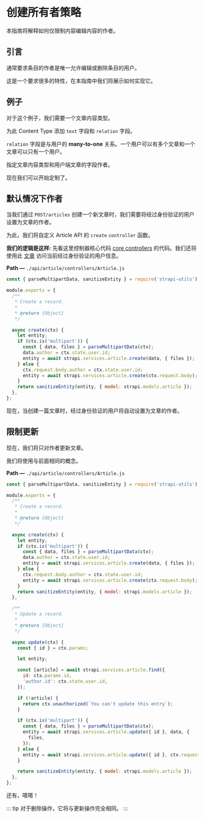 # 创建所有者策略

本指南将解释如何仅限制内容编辑内容的作者。

## 引言

通常要求条目的作者是唯一允许编辑或删除条目的用户。

这是一个要求很多的特性，在本指南中我们将展示如何实现它。

## 例子

对于这个例子，我们需要一个文章内容类型。

为此 Content Type 添加 `text` 字段和 `relation` 字段。

`relation` 字段是与用户的 **many-to-one** 关系。一个用户可以有多个文章和一个文章可以只有一个用户。

指定文章内容类型和用户端文章的字段作者。

现在我们可以开始定制了。

## 默认情况下作者

当我们通过 `POST/articles` 创建一个新文章时，我们需要将经过身份验证的用户设置为文章的作者。

为此，我们将自定义 Article API 的 `create` `controller` 函数。

**我们的逻辑是这样:**
先看这里控制器核心代码 [core controllers](/developer-docs/latest/development/backend-customization.md#core-controllers) 的代码。我们还将使用此 [文章](/developer-docs/latest/development/plugins/users-permissions.md#user-object-in-strapi-context) 访问当前经过身份验证的用户信息。

**Path —** `./api/article/controllers/Article.js`

```js
const { parseMultipartData, sanitizeEntity } = require('strapi-utils');

module.exports = {
  /**
   * Create a record.
   *
   * @return {Object}
   */

  async create(ctx) {
    let entity;
    if (ctx.is('multipart')) {
      const { data, files } = parseMultipartData(ctx);
      data.author = ctx.state.user.id;
      entity = await strapi.services.article.create(data, { files });
    } else {
      ctx.request.body.author = ctx.state.user.id;
      entity = await strapi.services.article.create(ctx.request.body);
    }
    return sanitizeEntity(entity, { model: strapi.models.article });
  },
};
```

现在，当创建一篇文章时，经过身份验证的用户将自动设置为文章的作者。

## 限制更新

现在，我们将只对作者更新文章。

我们将使用与前面相同的概念。

**Path —** `./api/article/controllers/Article.js`

```js
const { parseMultipartData, sanitizeEntity } = require('strapi-utils');

module.exports = {
  /**
   * Create a record.
   *
   * @return {Object}
   */

  async create(ctx) {
    let entity;
    if (ctx.is('multipart')) {
      const { data, files } = parseMultipartData(ctx);
      data.author = ctx.state.user.id;
      entity = await strapi.services.article.create(data, { files });
    } else {
      ctx.request.body.author = ctx.state.user.id;
      entity = await strapi.services.article.create(ctx.request.body);
    }
    return sanitizeEntity(entity, { model: strapi.models.article });
  },

  /**
   * Update a record.
   *
   * @return {Object}
   */

  async update(ctx) {
    const { id } = ctx.params;

    let entity;

    const [article] = await strapi.services.article.find({
      id: ctx.params.id,
      'author.id': ctx.state.user.id,
    });

    if (!article) {
      return ctx.unauthorized(`You can't update this entry`);
    }

    if (ctx.is('multipart')) {
      const { data, files } = parseMultipartData(ctx);
      entity = await strapi.services.article.update({ id }, data, {
        files,
      });
    } else {
      entity = await strapi.services.article.update({ id }, ctx.request.body);
    }

    return sanitizeEntity(entity, { model: strapi.models.article });
  },
};
```

还有，嗒嗒！

::: tip
对于删除操作，它将与更新操作完全相同。
:::

